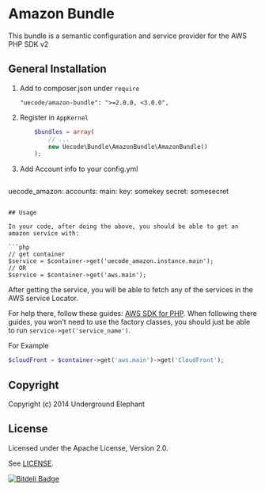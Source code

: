 Amazon Bundle
============

This bundle is a semantic configuration and service provider for the AWS PHP SDK v2

## General Installation

1. Add to composer.json under `require`

	```
	"uecode/amazon-bundle": ">=2.0.0, <3.0.0",
	```

2. Register in `AppKernel`

	``` php
		$bundles = array(
			// ...
			new Uecode\Bundle\AmazonBundle\AmazonBundle()
		);
	```

3. Add Account info to your config.yml

	```yml
uecode_amazon:
    accounts:
        main:
            key: somekey
            secret: somesecret
```

## Usage

In your code, after doing the above, you should be able to get an amazon service with:

```php
// get container
$service = $container->get('uecode_amazon.instance.main');
// OR
$service = $container->get('aws.main');
```

After getting the service, you will be able to fetch any of the services in the AWS service Locator.

For help there, follow these guides: [AWS SDK for PHP][0]. When following there guides, you won't need to use the factory classes,
you should just be able to run `service->get('service_name')`.

For Example

```php
$cloudFront = $container->get('aws.main')->get('CloudFront');
```

## Copyright

Copyright (c) 2014 Underground Elephant

## License

Licensed under the Apache License, Version 2.0.

See [LICENSE][1].


[![Bitdeli Badge](https://d2weczhvl823v0.cloudfront.net/uecode/amazon-bundle/trend.png)](https://bitdeli.com/free "Bitdeli Badge")


[0]: http://docs.aws.amazon.com/aws-sdk-php/guide/latest/index.html#service-specific-guides
[1]: https://github.com/uecode/amazon-bundle/LICENSE
